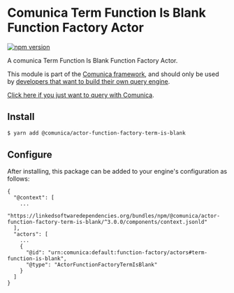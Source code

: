 # Comunica Term Function Is Blank Function Factory Actor

[![npm version](https://badge.fury.io/js/%40comunica%2Factor-function-factory-term-function-is-blank.svg)](https://www.npmjs.com/package/@comunica/actor-function-factory-term-is-blank)

A comunica Term Function Is Blank Function Factory Actor.

This module is part of the [Comunica framework](https://github.com/comunica/comunica),
and should only be used by [developers that want to build their own query engine](https://comunica.dev/docs/modify/).

[Click here if you just want to query with Comunica](https://comunica.dev/docs/query/).

## Install

```bash
$ yarn add @comunica/actor-function-factory-term-is-blank
```

## Configure

After installing, this package can be added to your engine's configuration as follows:
```text
{
  "@context": [
    ...
    "https://linkedsoftwaredependencies.org/bundles/npm/@comunica/actor-function-factory-term-is-blank/^3.0.0/components/context.jsonld"
  ],
  "actors": [
    ...
    {
      "@id": "urn:comunica:default:function-factory/actors#term-function-is-blank",
      "@type": "ActorFunctionFactoryTermIsBlank"
    }
  ]
}
```
